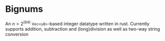 # Bignums
An $n > 2^(64)$ `Vec<u8>`-based integer datatype written in rust.
Currently supports addition, subtraction and (long)division as well as two-way string conversion
